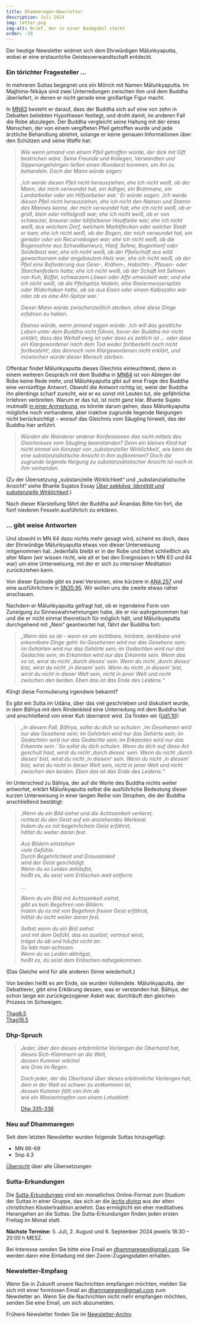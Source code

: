 ```yaml
---
title: Dhammaregen-Newsletter
description: Juli 2024
img: letter.png
img-alt: Brief, der in einer Baumgabel steckt
order: -39
---
```


Der heutige Newsletter widmet sich dem Ehrwürdigen Māluṅkyaputta, wobei er eine erstaunliche Geistesverwandtschaft entdeckt.

### Ein törichter Fragesteller …

In mehreren Suttas begegnet uns ein Mönch mit Namen Māluṅkyaputta. Im Majjhima-Nikāya sind zwei Unterredungen zwischen ihm und dem Buddha überliefert, in denen er nicht gerade eine großartige Figur macht.

In [MN63](#/sutta/mn63/de/sabbamitta) besteht er darauf, dass der Buddha sich auf eine von zehn in Debatten beliebten Hypothesen festlegt, und droht damit, im anderen Fall die Robe abzulegen. Der Buddha vergleicht seine Haltung mit der eines Menschen, der von einem vergifteten Pfeil getroffen wurde und jede ärztliche Behandlung ablehnt, solange er keine genauen Informationen über den Schützen und seine Waffe hat:

>*Wie wenn jemand von einem Pfeil getroffen würde, der dick mit Gift bestrichen wäre. Seine Freunde und Kollegen, Verwandten und Sippenangehörigen ließen einen Wundarzt kommen, um ihn zu behandeln. Doch der Mann würde sagen:*  
>
>*‚Ich werde diesen Pfeil nicht herausziehen, ehe ich nicht weiß, ob der Mann, der mich verwundet hat, ein Adliger, ein Brahmane, ein Landarbeiter oder ein Hilfsarbeiter war.‘ Er würde sagen: ‚Ich werde diesen Pfeil nicht herausziehen, ehe ich nicht den Namen und Stamm des Mannes kenne, der mich verwundet hat; ehe ich nicht weiß, ob er groß, klein oder mittelgroß war; ehe ich nicht weiß, ob er von schwarzer, brauner oder lohfarbener Hautfarbe war; ehe ich nicht weiß, aus welchem Dorf, welchem Marktflecken oder welcher Stadt er kam; ehe ich nicht weiß, ob der Bogen, der mich verwundet hat, ein gerader oder ein Recurvebogen war; ehe ich nicht weiß, ob die Bogensehne aus Schwalbenwurz, Hanf, Sehne, Bogenhanf oder Seidelbast war; ehe ich nicht weiß, ob der Pfeilschaft aus wild gewachsenem oder angebautem Holz war; ehe ich nicht weiß, ob der Pfeil eine Befiederung aus Geier-, Krähen-, Habichts-, Pfauen- oder Storchenfedern hatte; ehe ich nicht weiß, ob der Schaft mit Sehnen von Kuh, Büffel, schwarzem Löwen oder Affe umwickelt war; und ehe ich nicht weiß, ob die Pfeilspitze Nadeln, eine Rasiermesserspitze oder Widerhaken hatte, ob sie aus Eisen oder einem Kalbszahn war oder ob es eine Ahl-Spitze war.‘*  
>
>*Dieser Mann würde zwischenzeitlich sterben, ohne diese Dinge erfahren zu haben.*  
>
>*Ebenso würde, wenn jemand sagen würde: ‚Ich will das geistliche Leben unter dem Buddha nicht führen, bevor der Buddha mir nicht erklärt, dass das Weltall ewig ist oder dass es zeitlich ist … oder dass ein Klargewordener nach dem Tod weder fortbesteht noch nicht fortbesteht‘, das dennoch vom Klargewordenen nicht erklärt, und inzwischen würde dieser Mensch sterben.*

Offenbar findet Māluṅkyaputta dieses Gleichnis einleuchtend, denn in einem weiteren Gespräch mit dem Buddha in [MN64](#/sutta/mn64/de/sabbamitta) ist von Ablegen der Robe keine Rede mehr, und Māluṅkyaputta gibt auf eine Frage des Buddha eine vernünftige Antwort. Obwohl die Antwort richtig ist, weist der Buddha ihn allerdings scharf zurecht, wie er es sonst mit Leuten tut, die gefährliche Irrlehren verbreiten. Warum er das tut, ist nicht ganz klar. Bhante Sujato mutmaßt [in einer Anmerkung](https://suttacentral.net/mn64/en/sujato?lang=de&layout=linebyline&reference=main&notes=sidenotes&highlight=false&script=latin#3.1), es könnte darum gehen, dass Māluṅkyaputta mögliche noch vorhandene, aber inaktive zugrunde liegende Neigungen nicht berücksichtigt – worauf das Gleichnis vom Säugling hinweit, das der Buddha hier anführt.

>*Würden die Wanderer anderer Konfessionen das nicht mittels des Gleichnisses vom Säugling beanstanden? Denn ein kleines Kind hat nicht einmal ein Konzept von ‚substanzieller Wirklichkeit‘, wie kann da eine substanzialistische Ansicht in ihm aufkommen? Doch die zugrunde liegende Neigung zu substanzialistischer Ansicht ist noch in ihm vorhanden.*

(Zu der Übersetzung „substanzielle Wirklichkeit“ und „substanzialistische Ansicht“ siehe Bhante Sujatos Essay [*Über sakkāya, Identität und substanzielle Wirklichkeit*](#/wiki/buddhismuskunde/sakkaya).)

Nach dieser Klarstellung fährt der Buddha auf Ānandas Bitte hin fort, die fünf niederen Fesseln ausführlich zu erklären.

### … gibt weise Antworten

Und obwohl in MN 64 dazu nichts mehr gesagt wird, scheint es doch, dass der Ehrwürdige Māluṅkyaputta etwas von dieser Unterweisung mitgenommen hat. Jedenfalls bleibt er in der Robe und bittet schließlich als alter Mann (wir wissen nicht, wie alt er bei den Ereignissen in MN 63 und 64 war) um eine Unterweisung, mit der er sich zu intensiver Meditation zurückziehen kann.

Von dieser Episode gibt es zwei Versionen, eine kürzere in [AN4.257](#/sutta/an4.257/de/sabbamitta) und eine ausführlichere in [SN35.95](#/sutta/sn35.95/de/sabbamitta). Wir wollen uns die zweite etwas näher anschauen.

Nachdem er Māluṅkyaputta gefragt hat, ob er irgendeine Form von Zuneigung zu Sinneswahrnehmungen habe, die er nie wahrgenommen hat und die er nicht einmal theoretisch für möglich hält, und Māluṅkyaputta durchgehend mit „Nein“ geantwortet hat, fährt der Buddha fort:

>*„Wenn das so ist – wenn es um sichtbare, hörbare, denkbare und erkennbare Dinge geht: Im Gesehenen wird nur das Gesehene sein; im Gehörten wird nur das Gehörte sein; im Gedachten wird nur das Gedachte sein; im Erkannten wird nur das Erkannte sein. Wenn das so ist, wirst du nicht ‚durch dieses‘ sein. Wenn du nicht ‚durch dieses‘ bist, wirst du nicht ‚in diesem‘ sein. Wenn du nicht ‚in diesem‘ bist, wirst du nicht in dieser Welt sein, nicht in jener Welt und nicht zwischen den beiden. Eben das ist das Ende des Leidens.“*

Klingt diese Formulierung irgendwie bekannt?

Es gibt ein Sutta im Udāna, über das viel geschrieben und diskutiert wurde, in dem Bāhiya mit dem Rindenkleid eine Unterredung mit dem Buddha hat und anschließend von einer Kuh überrannt wird. Da finden wir ([Ud1.10](#/sutta/ud1.10/de/sabbamitta)):

>*„In diesem Fall, Bāhiya, sollst du dich so schulen: ‚Im Gesehenen wird nur das Gesehene sein; im Gehörten wird nur das Gehörte sein; im Gedachten wird nur das Gedachte sein; im Erkannten wird nur das Erkannte sein.‘ So sollst du dich schulen. Wenn du dich auf diese Art geschult hast, wirst du nicht ‚durch dieses‘ sein. Wenn du nicht ‚durch dieses‘ bist, wirst du nicht ‚in diesem‘ sein. Wenn du nicht ‚in diesem‘ bist, wirst du nicht in dieser Welt sein, nicht in jener Welt und nicht zwischen den beiden. Eben das ist das Ende des Leidens.“*

Im Unterschied zu Bāhiya, der auf die Worte des Buddha nichts weiter antwortet, erklärt Māluṅkyaputta selbst die ausführliche Bedeutung dieser kurzen Unterweisung in einer langen Reihe von Strophen, die der Buddha anschließend bestätigt:

>*‚Wenn du ein Bild siehst und die Achtsamkeit verlierst,*  
>*richtest du den Geist auf ein anziehendes Merkmal.*  
>*Indem du es mit begehrlichem Geist erfährst,*  
>*hältst du weiter daran fest.*
>
>*Aus Bildern entstehen*  
>*viele Gefühle.*  
>*Durch Begehrlichkeit und Grausamkeit*  
>*wird der Geist geschädigt.*  
>*Wenn du so Leiden anhäufst,*  
>*heißt es, du seist vom Erlöschen weit entfernt.*
>
>…
>
>*Wenn du ein Bild mit Achtsamkeit siehst,*  
>*gibt es kein Begehren von Bildern.*  
>*Indem du es mit von Begehren freiem Geist erfährst,*  
>*hältst du nicht weiter daran fest.*
>
>*Selbst wenn du ein Bild siehst*  
>*und mit dem Gefühl, das es auslöst, vertraut wirst,*  
>*trägst du ab und häufst nicht an:*  
>*So lebt man achtsam.*  
>*Wenn du so Leiden abträgst,*  
>*heißt es, du seist dem Erlöschen nahegekommen.*

(Das Gleiche wird für alle anderen Sinne wiederholt.)

Von beiden heißt es am Ende, sie wurden Vollendete. Māluṅkyaputta, der Debattierer, gibt eine Erklärung dessen, was er verstanden hat. Bāhiya, der schon lange ein zurückgezogener Asket war, durchläuft den gleichen Prozess im Schweigen.

[Thag6.5](#/sutta/thag6.5/de/sabbamitta)  
[Thag16.5](#/sutta/thag16.5/de/sabbamitta)  
  

### Dhp-Spruch

>*Jeder, über den dieses erbärmliche Verlangen die Oberhand hat,*  
>*dieses Sich-Klammern an die Welt,*  
>*dessen Kummer wächst*  
>*wie Gras im Regen.*  
>
>*Doch jeder, der die Oberhand über dieses erbärmliche Verlangen hat,*  
>*dem in der Welt so schwer zu entkommen ist,*  
>*dessen Kummer fällt von ihm ab*  
>*wie ein Wassertropfen von einem Lotusblatt.*
>
>[Dhp 335-336](#/sutta/dhp335:1/de/sabbamitta) 

### Neu auf Dhammaregen

Seit dem letzten Newsletter wurden folgende Suttas hinzugefügt:

- MN 66-69
- Snp 4.3

[Übersicht](#/wiki/uebersetzung/uebersicht) über alle Übersetzungen

### Sutta-Erkundungen 

Die [Sutta-Erkundungen](#/wiki/erkundung) sind ein monatliches Online-Format zum Studium der Suttas in einer Gruppe, das sich an die [*lectio divina*](https://de.wikipedia.org/wiki/Lectio_divina) aus der alten christlichen Klostertradition anlehnt. Das ermöglicht ein eher meditatives Herangehen an die Suttas. Die Sutta-Erkundungen finden jeden ersten Freitag im Monat statt. 

**Nächste Termine:** 5. Juli, 2. August und 6. September 2024 jeweils 18:30 – 20:00 h MESZ.

Bei Interesse senden Sie bitte eine Email an [dhammaregen@gmail.com](mailto:dhammaregen@gmail.com). Sie werden dann eine Einladung mit den Zoom-Zugangsdaten erhalten.

### Newsletter-Empfang

Wenn Sie in Zukunft unsere Nachrichten empfangen möchten, melden Sie sich mit einer formlosen Email an [dhammaregen@gmail.com](mailto:dhammaregen@gmail.com) zum Newsletter an. Wenn Sie die Nachrichten nicht mehr empfangen möchten, senden Sie eine Email, um sich abzumelden. 

Frühere Newsletter finden Sie im [Newsletter-Archiv](#/wiki/news/inhalt).